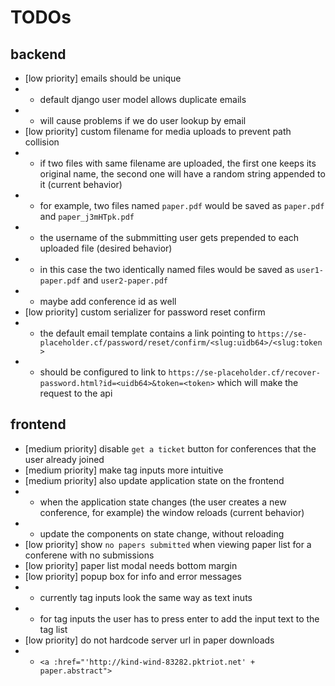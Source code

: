 # TODOs

## backend
- [low priority] emails should be unique
- - default django user model allows duplicate emails
- - will cause problems if we do user lookup by email
- [low priority] custom filename for media uploads to prevent path collision
- - if two files with same filename are uploaded, the first one keeps its original name, the second one will have a random string appended to it (current behavior)
- - for example, two files named `paper.pdf` would be saved as `paper.pdf` and `paper_j3mHTpk.pdf`
- - the username of the submmitting user gets prepended to each uploaded file (desired behavior)
- - in this case the two identically named files would be saved as `user1-paper.pdf` and `user2-paper.pdf`
- - maybe add conference id as well
- [low priority] custom serializer for password reset confirm
- - the default email template contains a link pointing to `https://se-placeholder.cf/password/reset/confirm/<slug:uidb64>/<slug:token>`
- - should be configured to link to `https://se-placeholder.cf/recover-password.html?id=<uidb64>&token=<token>` which will make the request to the api

## frontend
- [medium priority] disable `get a ticket` button for conferences that the user already joined
- [medium priority] make tag inputs more intuitive
- [medium priority] also update application state on the frontend
- - when the application state changes (the user creates a new conference, for example) the window reloads (current behavior)
- - update the components on state change, without reloading
- [low priority] show `no papers submitted` when viewing paper list for a conferene with no submissions
- [low priority] paper list modal needs bottom margin
- [low priority] popup box for info and error messages
- - currently tag inputs look the same way as text inuts
- - for tag inputs the user has to press enter to add the input text to the tag list
- [low priority] do not hardcode server url in paper downloads
- - `<a :href="'http://kind-wind-83282.pktriot.net' + paper.abstract">`